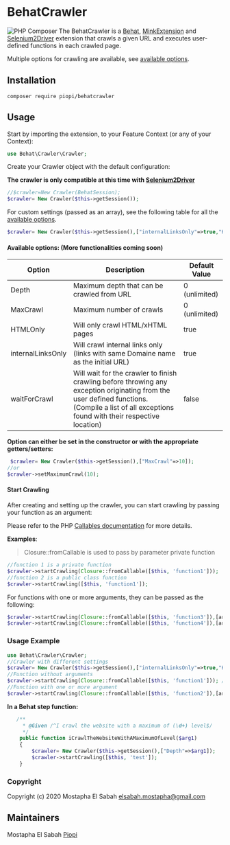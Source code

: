# BehatCrawler

![PHP Composer](https://github.com/piopi/BehatCrawler/workflows/PHP%20Composer/badge.svg)
The BehatCrawler is a [Behat](https://github.com/Behat/Behat), [MinkExtension](https://github.com/Behat/MinkExtension) and [Selenium2Driver](https://github.com/minkphp/MinkSelenium2Driver) extension that crawls a given URL and executes user-defined functions in each crawled page. 

Multiple options for crawling are available, see [available options](#available).

## Installation

```shell
composer require piopi/behatcrawler
```

## Usage

Start by importing the extension, to your Feature Context (or any of your Context):

```php
use Behat\Crawler\Crawler;
```

Create your Crawler object with the default configuration:

**The crawler is only compatible at this time with [Selenium2Driver](https://github.com/minkphp/MinkSelenium2Driver)**

```Php
//$crawler=New Crawler(BehatSession);
$crawler= New Crawler($this->getSession());
```

For custom settings (passed as an array), see the following table for all the [available options](#available).

```php
$crawler= New Crawler($this->getSession(),["internalLinksOnly"=>true,"HTMLOnly"=>true,'MaxCrawl'=>20]);
```

#### Available options: (More functionalities coming soon) <a name="available"></a>

| Option            | Description                                                  | Default Value |
| ----------------- | ------------------------------------------------------------ | ------------- |
| Depth             | Maximum depth that can be crawled from URL                   | 0 (unlimited) |
| MaxCrawl          | Maximum number of crawls                                     | 0 (unlimited) |
| HTMLOnly          | Will only crawl HTML/xHTML pages                             | true          |
| internalLinksOnly | Will crawl internal links only (links with same Domaine name as the initial URL) | true          |
| waitForCrawl      | Will wait for the crawler to finish crawling before throwing any exception originating from the user defined functions. (Compile a list of all exceptions found with their respective location) | false         |

**Option can either be set in the constructor or with the appropriate getters/setters:**

```Php
 $crawler= New Crawler($this->getSession(),["MaxCrawl"=>10]);
//or
$crawler->setMaximumCrawl(10);
```

#### Start Crawling

After creating and setting up the crawler, you can start crawling by passing your function as an argument:

Please refer to the PHP [Callables documentation](https://www.php.net/manual/en/language.types.callable.php) for more details.

**Examples**:

> Closure::fromCallable is used to pass by parameter private function

```php
//function 1 is a private function
$crawler->startCrawling(Closure::fromCallable([$this, 'function1']));
//function 2 is a public class function
$crawler->startCrawling([$this, 'function1']);
```

For functions with one or more arguments, they can be passed as the following:

```Php
$crawler->startCrawling(Closure::fromCallable([$this, 'function3']),[arg1]);
$crawler->startCrawling(Closure::fromCallable([$this, 'function4']),[arg1,arg2]);
```

### Usage Example

```php
use Behat\Crawler\Crawler;
//Crawler with different settings
$crawler= New Crawler($this->getSession(),["internalLinksOnly"=>true,"HTMLOnly"=>true,'MaxCrawl'=>20,"waitForCrawl"=>true]);
//Function without arguments
$crawler->startCrawling(Closure::fromCallable([$this, 'function1'])); //Will start crawling
//Function with one or more argument
$crawler->startCrawling(Closure::fromCallable([$this, 'function2']),[arg1,arg2]);

```

**In a Behat step function:**

```Php
   /**
     * @Given /^I crawl the website with a maximum of (\d+) level$/
     */
    public function iCrawlTheWebsiteWithAMaximumOfLevel($arg1)
    {
        $crawler= New Crawler($this->getSession(),["Depth"=>$arg1]);
        $crawler->startCrawling([$this, 'test']);
    }
```

### Copyright

Copyright (c) 2020 Mostapha El Sabah elsabah.mostapha@gmail.com

## Maintainers

Mostapha El Sabah [Piopi](https://github.com/piopi)

